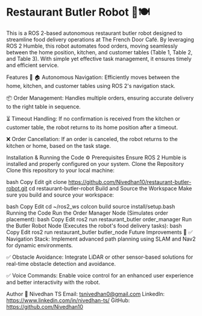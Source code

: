 # Restaurant Butler Robot 🤖🍽️


This is a ROS 2-based autonomous restaurant butler robot designed to streamline food delivery operations at The French Door Café. By leveraging ROS 2 Humble, this robot automates food orders, moving seamlessly between the home position, kitchen, and customer tables (Table 1, Table 2, and Table 3). With simple yet effective task management, it ensures timely and efficient service.

Features 🚀
🏠 Autonomous Navigation: Efficiently moves between the home, kitchen, and customer tables using ROS 2's navigation stack.

📦 Order Management: Handles multiple orders, ensuring accurate delivery to the right table in sequence.

⏳ Timeout Handling: If no confirmation is received from the kitchen or customer table, the robot returns to its home position after a timeout.

❌ Order Cancellation: If an order is canceled, the robot returns to the kitchen or home, based on the task stage.

Installation & Running the Code ⚙️
Prerequisites
Ensure ROS 2 Humble is installed and properly configured on your system.
Clone the Repository
Clone this repository to your local machine:

bash
Copy
Edit
git clone https://github.com/Nivedhan10/restaurant-butler-robot.git 
cd restaurant-butler-robot
Build and Source the Workspace
Make sure you build and source your workspace:

bash
Copy
Edit
cd ~/ros2_ws
colcon build
source install/setup.bash
Running the Code
Run the Order Manager Node (Simulates order placement):
bash
Copy
Edit
ros2 run restaurant_butler order_manager
Run the Butler Robot Node (Executes the robot's food delivery tasks):
bash
Copy
Edit
ros2 run restaurant_butler butler_node
Future Improvements 🌟
✅ Navigation Stack: Implement advanced path planning using SLAM and Nav2 for dynamic environments.

✅ Obstacle Avoidance: Integrate LiDAR or other sensor-based solutions for real-time obstacle detection and avoidance.

✅ Voice Commands: Enable voice control for an enhanced user experience and better interactivity with the robot.

Author 🤖
Nivedhan TS
Email: tsnivedhan0@gmail.com
LinkedIn: https://www.linkedin.com/in/nivedhan-ts/
GitHub:  https://github.com/Nivedhan10


